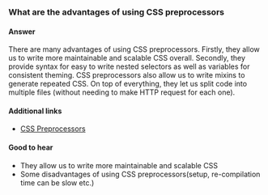 ### What are the advantages of using CSS preprocessors

#### Answer

There are many advantages of using CSS preprocessors. Firstly, they allow us to write more maintainable and scalable CSS overall. Secondly, they provide syntax for easy to write nested selectors as well as variables for consistent theming. CSS preprocessors also allow us to write mixins to generate repeated CSS. On top of everything, they let us split code into multiple files (without needing to make HTTP request for each one).


#### Additional links

* [CSS Preprocessors](https://medium.com/@garyfagan/css-preprocessors-6f226fa16f27)

#### Good to hear

* They allow us to write more maintainable and scalable CSS
* Some disadvantages of using CSS preprocessors(setup, re-compilation time can be slow etc.)

<!-- tags: (css) -->

